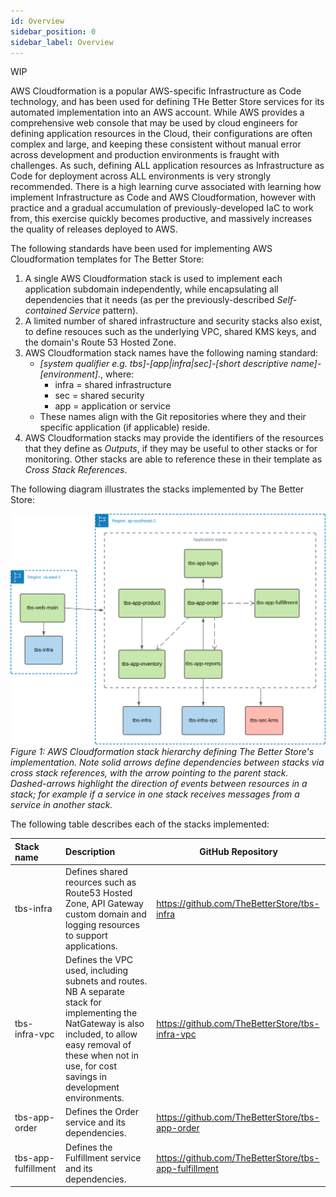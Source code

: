```yaml
---
id: Overview
sidebar_position: 0
sidebar_label: Overview
---
```

WIP

AWS Cloudformation is a popular AWS-specific Infrastructure as Code technology, and has been used for defining THe Better Store services
for its automated implementation into an AWS account.
While AWS provides a comprehensive web console that may be used by cloud engineers for defining application resources in the Cloud, 
their configurations are often complex and large, and keeping these consistent without manual error across development 
and production environments is fraught with challenges. As such, defining ALL application resources as Infrastructure as Code for deployment across 
ALL environments is very strongly recommended. There is a high learning curve associated with learning how implement Infrastructure as Code and 
AWS Cloudformation, however with practice and a gradual accumulation of previously-developed IaC to work from, this exercise quickly becomes 
productive, and massively increases the quality of releases deployed to AWS.


The following standards have been used for implementing AWS Cloudformation templates for The Better Store:
1. A single AWS Cloudformation stack is used to implement each application subdomain independently, while encapsulating all dependencies that it needs (as per the previously-described _Self-contained Service_ pattern).
2. A limited number of shared infrastructure and security stacks also exist, to define resouces such as the underlying VPC, shared KMS keys, and the domain's Route 53 Hosted Zone.
3. AWS Cloudformation stack names have the following naming standard:
   * _[system qualifier e.g. tbs]-[app|infra|sec]-[short descriptive name]-[environment]_., where:
     * infra = shared infrastructure
     * sec = shared security
     * app = application or service
   * These names align with the Git repositories where they and their specific application (if applicable) reside.
4. AWS Cloudformation stacks may provide the identifiers of the resources that they define as _Outputs_, if they may be useful to other stacks or for monitoring. Other stacks are able to reference these in their template as _Cross Stack References_.

The following diagram illustrates the stacks implemented by The Better Store:

![TBS Cloudformation Stacks ](tbs-cfn-stacks.svg)
_Figure 1: AWS Cloudformation stack hierarchy defining The Better Store's implementation. Note solid arrows define dependencies between stacks
via cross stack references, with the arrow pointing to the parent stack. Dashed-arrows highlight the direction
of events between resources in a stack; for example if a service in one stack receives messages from a service in another stack._

The following table describes each of the stacks implemented:


| **Stack name**                                                       | Description                                                                                                                                                                                                             | GitHub Repository |
|:---------------------------------------------------------------------|:------------------------------------------------------------------------------------------------------------------------------------------------------------------------------------------------------------------------|-------------------|
| tbs-infra                                                            | Defines shared reources such as Route53 Hosted Zone, API Gateway custom domain and logging resources to support applications.                                                                                           |  https://github.com/TheBetterStore/tbs-infra
| tbs-infra-vpc                                                        | Defines the VPC used, including subnets and routes. NB A separate stack for implementing the NatGateway is also included, to allow easy removal of these when not in use, for cost savings in development environments. | https://github.com/TheBetterStore/tbs-infra-vpc
| tbs-app-order                                                        | Defines the Order service and its dependencies.                                                                                                                                                                         | https://github.com/TheBetterStore/tbs-app-order
| tbs-app-fulfillment | Defines the Fulfillment service and its dependencies.                                                                                                                                                                   | https://github.com/TheBetterStore/tbs-app-fulfillment                                                                                                                                                                         